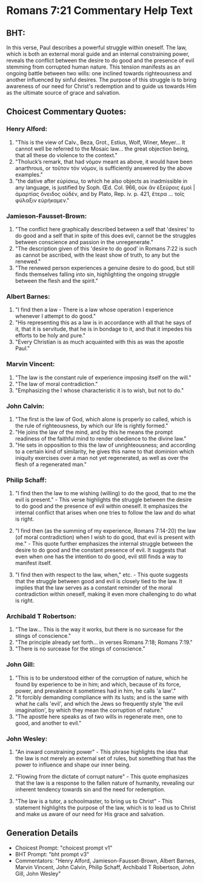 # Romans 7:21 Commentary Help Text

## BHT:
In this verse, Paul describes a powerful struggle within oneself. The law, which is both an external moral guide and an internal constraining power, reveals the conflict between the desire to do good and the presence of evil stemming from corrupted human nature. This tension manifests as an ongoing battle between two wills: one inclined towards righteousness and another influenced by sinful desires. The purpose of this struggle is to bring awareness of our need for Christ's redemption and to guide us towards Him as the ultimate source of grace and salvation.

## Choicest Commentary Quotes:
### Henry Alford:
1. "This is the view of Calv., Beza, Grot., Estius, Wolf, Winer, Meyer... It cannot well be referred to the Mosaic law... the great objection being, that all these do violence to the context." 
2. "Tholuck’s remark, that had νόμον meant as above, it would have been anarthrous, or τοῦτον τὸν νόμον, is sufficiently answered by the above examples."
3. "the dative after εὑρίσκω, to which he also objects as inadmissible in any language, is justified by Soph. Œd. Col. 966, οὐκ ἄν ἐξεύροις ἐμοὶ | ἁμαρτίας ὄνειδος οὐδέν, and by Plato, Rep. iv. p. 421, ἕτερα … τοῖς φύλαξιν εὑρήκαμεν."

### Jamieson-Fausset-Brown:
1. "The conflict here graphically described between a self that 'desires' to do good and a self that in spite of this does evil, cannot be the struggles between conscience and passion in the unregenerate."
2. "The description given of this 'desire to do good' in Romans 7:22 is such as cannot be ascribed, with the least show of truth, to any but the renewed."
3. "The renewed person experiences a genuine desire to do good, but still finds themselves falling into sin, highlighting the ongoing struggle between the flesh and the spirit."

### Albert Barnes:
1. "I find then a law - There is a law whose operation I experience whenever I attempt to do good."
2. "His representing this as a law is in accordance with all that he says of it, that it is servitude, that he is in bondage to it, and that it impedes his efforts to be holy and pure."
3. "Every Christian is as much acquainted with this as was the apostle Paul."

### Marvin Vincent:
1. "The law is the constant rule of experience imposing itself on the will."
2. "The law of moral contradiction."
3. "Emphasizing the I whose characteristic it is to wish, but not to do."

### John Calvin:
1. "The first is the law of God, which alone is properly so called, which is the rule of righteousness, by which our life is rightly formed."
2. "He joins the law of the mind, and by this he means the prompt readiness of the faithful mind to render obedience to the divine law."
3. "He sets in opposition to this the law of unrighteousness; and according to a certain kind of similarity, he gives this name to that dominion which iniquity exercises over a man not yet regenerated, as well as over the flesh of a regenerated man."

### Philip Schaff:
1. "I find then the law to me wishing (willing) to do the good, that to me the evil is present." - This verse highlights the struggle between the desire to do good and the presence of evil within oneself. It emphasizes the internal conflict that arises when one tries to follow the law and do what is right.

2. "I find then (as the summing of my experience, Romans 7:14-20) the law (of moral contradiction) when I wish to do good, that evil is present with me." - This quote further emphasizes the internal struggle between the desire to do good and the constant presence of evil. It suggests that even when one has the intention to do good, evil still finds a way to manifest itself.

3. "I find then with respect to the law, when," etc. - This quote suggests that the struggle between good and evil is closely tied to the law. It implies that the law serves as a constant reminder of the moral contradiction within oneself, making it even more challenging to do what is right.

### Archibald T Robertson:
1. "The law... This is the way it works, but there is no surcease for the stings of conscience." 
2. "The principle already set forth... in verses Romans 7:18; Romans 7:19."
3. "There is no surcease for the stings of conscience."

### John Gill:
1. "This is to be understood either of the corruption of nature, which he found by experience to be in him; and which, because of its force, power, and prevalence it sometimes had in him, he calls 'a law'." 
2. "It forcibly demanding compliance with its lusts; and is the same with what he calls 'evil', and which the Jews so frequently style 'the evil imagination', by which they mean the corruption of nature."
3. "The apostle here speaks as of two wills in regenerate men, one to good, and another to evil."

### John Wesley:
1. "An inward constraining power" - This phrase highlights the idea that the law is not merely an external set of rules, but something that has the power to influence and shape our inner being.

2. "Flowing from the dictate of corrupt nature" - This quote emphasizes that the law is a response to the fallen nature of humanity, revealing our inherent tendency towards sin and the need for redemption.

3. "The law is a tutor, a schoolmaster, to bring us to Christ" - This statement highlights the purpose of the law, which is to lead us to Christ and make us aware of our need for His grace and salvation.


## Generation Details
- Choicest Prompt: "choicest prompt v1"
- BHT Prompt: "bht prompt v3"
- Commentators: "Henry Alford, Jamieson-Fausset-Brown, Albert Barnes, Marvin Vincent, John Calvin, Philip Schaff, Archibald T Robertson, John Gill, John Wesley"
